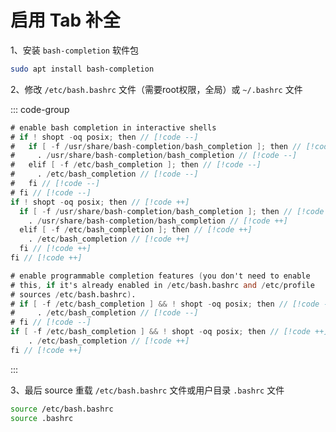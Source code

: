 # 启用 Tab 补全

1、安装 `bash-completion` 软件包

```bash
sudo apt install bash-completion
```

2、修改 `/etc/bash.bashrc` 文件（需要root权限，全局）或 `~/.bashrc` 文件

::: code-group

```v [/etc/bash.bashrc]
# enable bash completion in interactive shells
# if ! shopt -oq posix; then // [!code --]
#   if [ -f /usr/share/bash-completion/bash_completion ]; then // [!code --]
#     . /usr/share/bash-completion/bash_completion // [!code --]
#   elif [ -f /etc/bash_completion ]; then // [!code --]
#     . /etc/bash_completion // [!code --]
#   fi // [!code --]
# fi // [!code --]
if ! shopt -oq posix; then // [!code ++]
  if [ -f /usr/share/bash-completion/bash_completion ]; then // [!code ++]
    . /usr/share/bash-completion/bash_completion // [!code ++]
  elif [ -f /etc/bash_completion ]; then // [!code ++]
    . /etc/bash_completion // [!code ++]
  fi // [!code ++]
fi // [!code ++]
```

```v [~/.bashrc]
# enable programmable completion features (you don't need to enable
# this, if it's already enabled in /etc/bash.bashrc and /etc/profile
# sources /etc/bash.bashrc).
# if [ -f /etc/bash_completion ] && ! shopt -oq posix; then // [!code --]
#     . /etc/bash_completion // [!code --]
# fi // [!code --]
if [ -f /etc/bash_completion ] && ! shopt -oq posix; then // [!code ++]
    . /etc/bash_completion // [!code ++]
fi // [!code ++]
```
:::

3、最后 source 重载 `/etc/bash.bashrc` 文件或用户目录 `.bashrc` 文件

```bash
source /etc/bash.bashrc
source .bashrc
```
